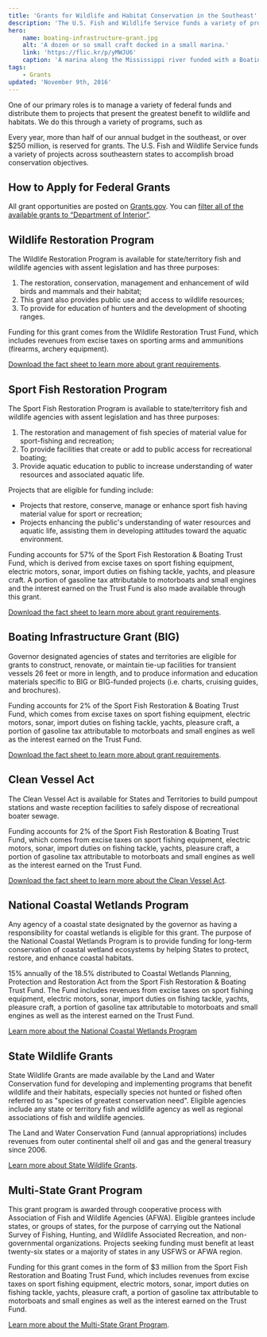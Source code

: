 ```yaml
---
title: 'Grants for Wildlife and Habitat Conservation in the Southeast'
description: 'The U.S. Fish and Wildlife Service funds a variety of projects across southeastern states to accomplish broad conservation objectives doling out over $250 million per year in grants.'
hero:
    name: boating-infrastructure-grant.jpg
    alt: 'A dozen or so small craft docked in a small marina.'
    link: 'https://flic.kr/p/yMWJU6'
    caption: 'A marina along the Mississippi river funded with a Boating Infrastructure Grant. Photo by Mara Koenig, USFWS.'
tags:
    - Grants
updated: 'November 9th, 2016'
---
```


One of our primary roles is to manage a variety of federal funds and distribute them to projects that present the greatest benefit to wildlife and habitats. We do this through a variety of programs, such as

Every year, more than half of our annual budget in the southeast, or over $250 million, is reserved for grants. The U.S. Fish and Wildlife Service funds a variety of projects across southeastern states to accomplish broad conservation objectives.

## How to Apply for Federal Grants

All grant opportunities are posted on [Grants.gov](http://www.grants.gov/). You can [filter all of the available grants to “Department of Interior”](http://www.grants.gov/search-grants.html?agencies%3DDOI%7CDepartment%20of%20the%20Interior).

## Wildlife Restoration Program

The Wildlife Restoration Program is available for state/territory fish and wildlife agencies with assent legislation and has three purposes:

1. The restoration, conservation, management and enhancement of wild birds and mammals and their habitat;
2. This grant also provides public use and access to wildlife resources;
3. To provide for education of hunters and the development of shooting ranges.

Funding for this grant comes from the Wildlife Restoration Trust Fund, which includes revenues from excise taxes on sporting arms and ammunitions (firearms, archery equipment).

[Download the fact sheet to learn more about grant requirements](https://wsfrprograms.fws.gov/Subpages/GrantPrograms/WR/QR-WR.pdf).

## Sport Fish Restoration Program

The Sport Fish Restoration Program is available to state/territory fish and wildlife agencies with assent legislation and has three purposes:

1. The restoration and management of fish species of material value for sport-fishing and recreation;
2. To provide facilities that create or add to public access for recreational boating;
3. Provide aquatic education to public to increase understanding of water resources and associated aquatic life.

Projects that are eligible for funding include:

- Projects that restore, conserve, manage or enhance sport fish having material value for sport or recreation;
- Projects enhancing the public's understanding of water resources and aquatic life, assisting them in developing attitudes toward the aquatic environment.

Funding accounts for 57% of the Sport Fish Restoration & Boating Trust Fund, which is derived from excise taxes on sport fishing equipment, electric motors, sonar, import duties on fishing tackle, yachts, and pleasure craft.  A portion of gasoline tax attributable to motorboats and small engines and the interest earned on the Trust Fund is also made available through this grant.

[Download the fact sheet to learn more about grant requirements](https://wsfrprograms.fws.gov/Subpages/GrantPrograms/SFR/QR-SFR.pdf).

## Boating Infrastructure Grant (BIG)

Governor designated agencies of states and territories are eligible for grants to construct, renovate, or maintain tie-up facilities for transient vessels 26 feet or more in length, and to produce information and education materials specific to BIG or BIG-funded projects (i.e. charts, cruising guides, and brochures).

Funding accounts for 2% of the Sport Fish Restoration & Boating Trust Fund, which comes from excise taxes on sport fishing equipment, electric motors, sonar, import duties on fishing tackle, yachts, pleasure craft, a portion of gasoline tax attributable to motorboats and small engines as well as the interest earned on the Trust Fund.

[Download the fact sheet to learn more about grant requirements](https://www.fws.gov/wsfrprograms/pdfs/WSFR_Quick%20Reference_BIG.pdf).

## Clean Vessel Act

The Clean Vessel Act is available for States and Territories to build pumpout stations and waste reception facilities to safely dispose of recreational boater sewage.

Funding accounts for 2% of the Sport Fish Restoration & Boating Trust Fund, which comes from excise taxes on sport fishing equipment, electric motors, sonar, import duties on fishing tackle, yachts, pleasure craft, a portion of gasoline tax attributable to motorboats and small engines as well as the interest earned on the Trust Fund.

[Download the fact sheet to learn more about the Clean Vessel Act](https://wsfrprograms.fws.gov/Subpages/GrantPrograms/CVA/QR-CVA.pdf).

## National Coastal Wetlands Program

Any agency of a coastal state designated by the governor as having a responsibility for coastal wetlands is eligible for this grant.  The purpose of the National Coastal Wetlands Program is to provide funding for long-term conservation of coastal wetland ecosystems by helping States to protect, restore, and enhance coastal habitats.

15% annually of the 18.5% distributed to Coastal Wetlands Planning, Protection and Restoration Act from the Sport Fish Restoration & Boating Trust Fund.  The Fund includes revenues from excise taxes on sport fishing equipment, electric motors, sonar, import duties on fishing tackle, yachts, pleasure craft, a portion of gasoline tax attributable to motorboats and small engines as well as the interest earned on the Trust Fund.

[Learn more about the National Coastal Wetlands Program](https://wsfrprograms.fws.gov/Subpages/GrantPrograms/CW/QR-CW.pdf)

## State Wildlife Grants

State Wildlife Grants are made available by the Land and Water Conservation fund for developing and implementing programs that benefit wildlife and their habitats, especially species not hunted or fished often referred to as "species of greatest conservation need". Eligible agencies include any state or territory fish and wildlife agency as well as regional associations of fish and wildlife agencies.

The Land and Water Conservation Fund (annual appropriations) includes revenues from outer continental shelf oil and gas and the general treasury since 2006.

[Learn more about State Wildlife Grants](https://wsfrprograms.fws.gov/Subpages/GrantPrograms/SWG/QR-SWG.pdf).

## Multi-State Grant Program

This grant program is awarded through cooperative process with Association of Fish and Wildlife Agencies (AFWA).  Eligible grantees include states, or groups of states, for the purpose of carrying out the National Survey of Fishing, Hunting, and Wildlife Associated Recreation, and non-governmental organizations.  Projects seeking funding must benefit at least twenty-six states or a majority of states in any USFWS or AFWA region.

Funding for this grant comes in the form of $3 million from the Sport Fish Restoration and Boating Trust Fund, which includes revenues from excise taxes on sport fishing equipment, electric motors, sonar, import duties on fishing tackle, yachts, pleasure craft, a portion of gasoline tax attributable to motorboats and small engines as well as the interest earned on the Trust Fund.

[Learn more about the Multi-State Grant Program](https://wsfrprograms.fws.gov/Subpages/GrantPrograms/MultiState/QR-MS.pdf).
